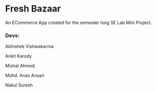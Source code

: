 # Fresh Bazaar

An ECommerce App created for the semester long SE Lab Mini Project.

### Devs:

  Abhishek Vishwakarma
  
  Ankit Karody
  
  Mishal Ahmed
  
  Mohd. Anas Ansari
  
  Nakul Suresh
